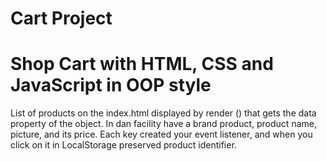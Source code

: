 # Cart Project
<h1>Shop Cart with HTML, CSS and JavaScript in OOP style</h1>
<p>List of products on the index.html displayed by render () that gets the data property of the object.
   In dan facility have a brand product, product name, picture, and its price.
   Each key created your event listener, and when you click on it in LocalStorage preserved product identifier.</p>
